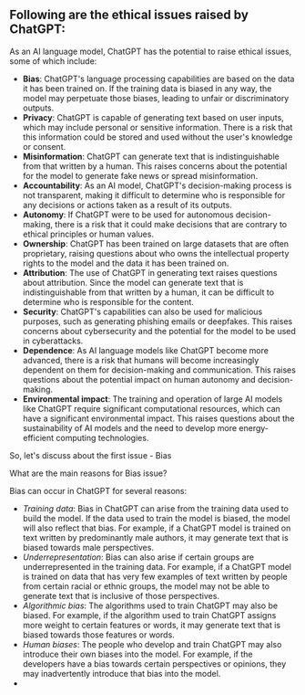 
## Following are the ethical issues raised by ChatGPT:

As an AI language model, ChatGPT has the potential to raise ethical issues, some of which include:

- **Bias**: ChatGPT's language processing capabilities are based on the data it has been trained on. If the training data is biased in any way, the model may perpetuate those biases, leading to unfair or discriminatory outputs.
- **Privacy**: ChatGPT is capable of generating text based on user inputs, which may include personal or sensitive information. There is a risk that this information could be stored and used without the user's knowledge or consent.
- **Misinformation**: ChatGPT can generate text that is indistinguishable from that written by a human. This raises concerns about the potential for the model to generate fake news or spread misinformation.
- **Accountability**: As an AI model, ChatGPT's decision-making process is not transparent, making it difficult to determine who is responsible for any decisions or actions taken as a result of its outputs.
- **Autonomy**: If ChatGPT were to be used for autonomous decision-making, there is a risk that it could make decisions that are contrary to ethical principles or human values.
- **Ownership**: ChatGPT has been trained on large datasets that are often proprietary, raising questions about who owns the intellectual property rights to the model and the data it has been trained on.
- **Attribution**: The use of ChatGPT in generating text raises questions about attribution. Since the model can generate text that is indistinguishable from that written by a human, it can be difficult to determine who is responsible for the content.
- **Security**: ChatGPT's capabilities can also be used for malicious purposes, such as generating phishing emails or deepfakes. This raises concerns about cybersecurity and the potential for the model to be used in cyberattacks.
- **Dependence**: As AI language models like ChatGPT become more advanced, there is a risk that humans will become increasingly dependent on them for decision-making and communication. This raises questions about the potential impact on human autonomy and decision-making.
- **Environmental impact**: The training and operation of large AI models like ChatGPT require significant computational resources, which can have a significant environmental impact. This raises questions about the sustainability of AI models and the need to develop more energy-efficient computing technologies.

So, let's discuss about the first issue - Bias

What are the main reasons for Bias issue?

Bias can occur in ChatGPT for several reasons:

- *Training data*: Bias in ChatGPT can arise from the training data used to build the model. If the data used to train the model is biased, the model will also reflect that bias. For example, if a ChatGPT model is trained on text written by predominantly male authors, it may generate text that is biased towards male perspectives.
- *Underrepresentation*: Bias can also arise if certain groups are underrepresented in the training data. For example, if a ChatGPT model is trained on data that has very few examples of text written by people from certain racial or ethnic groups, the model may not be able to generate text that is inclusive of those perspectives.
- *Algorithmic bias*: The algorithms used to train ChatGPT may also be biased. For example, if the algorithm used to train ChatGPT assigns more weight to certain features or words, it may generate text that is biased towards those features or words.
- *Human biases*: The people who develop and train ChatGPT may also introduce their own biases into the model. For example, if the developers have a bias towards certain perspectives or opinions, they may inadvertently introduce that bias into the model.
- 
